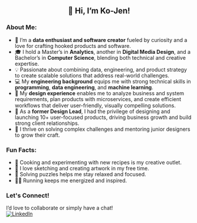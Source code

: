 <div align="center">
  <h2>👋 Hi, I’m Ko-Jen!</h2>
</div>

<div style="line-height: 1.15;">

### About Me:
- 🌟 I’m a **data enthusiast and software creator** fueled by curiosity and a love for crafting hooked products and software.  
- 🎓 I hold a Master’s in **Analytics**, another in **Digital Media Design**, and a Bachelor’s in **Computer Science**, blending both technical and creative expertise.
- 💡 Passionate about combining data, engineering, and product strategy to create scalable solutions that address real-world challenges.  
- 💻 My **engineering background** equips me with strong technical skills in **programming**, **data engineering**, and **machine learning**.  
- 🎨 My **design experience** enables me to analyze business and system requirements, plan products with microservices, and create efficient workflows that deliver user-friendly, visually compelling solutions.
- 🚀 As a **former Design Lead**, I had the privilege of designing and launching 10+ user-focused products, driving business growth and build strong client relationships.
- 🌱 I thrive on solving complex challenges and mentoring junior designers to grow their craft.  

### Fun Facts:
- 🍳 Cooking and experimenting with new recipes is my creative outlet.  
- 🎨 I love sketching and creating artwork in my free time.  
- 🧩 Solving puzzles helps me stay relaxed and focused.  
- 🏃‍♂️ Running keeps me energized and inspired.

### Let's Connect!
I’d love to collaborate or simply have a chat!  
<a href="http://www.linkedin.com/in/kojen-wang/" target="_blank">
  <img src="https://img.icons8.com/color/48/000000/linkedin.png" alt="LinkedIn">
</a>

</div>
